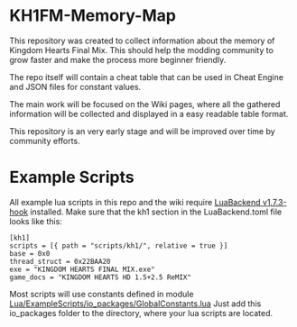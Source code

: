 # KH1FM-Memory-Map

This repository was created to collect information about the memory of Kingdom Hearts Final Mix. This should help the modding community to grow faster and make the process more beginner friendly.

The repo itself will contain a cheat table that can be used in Cheat Engine and JSON files for constant values.

The main work will be focused on the Wiki pages, where all the gathered information will be collected and displayed in a easy readable table format.

This repository is an very early stage and will be improved over time by community efforts.

# Example Scripts

All example lua scripts in this repo and the wiki require [LuaBackend v1.7.3-hook](https://github.com/Sirius902/LuaBackend/releases/tag/v1.7.3-hook) installed.
Make sure that the kh1 section in the LuaBackend.toml file looks like this:

```
[kh1]
scripts = [{ path = "scripts/kh1/", relative = true }]
base = 0x0
thread_struct = 0x22BAA20
exe = "KINGDOM HEARTS FINAL MIX.exe"
game_docs = "KINGDOM HEARTS HD 1.5+2.5 ReMIX"
```

Most scripts will use constants defined in module [Lua/ExampleScripts/io_packages/GlobalConstants.lua](https://github.com/HydroSulphide/KH1FM-Memory-Map/blob/main/Lua/ExampleScripts/io_packages/GlobalConstants.lua)
Just add this io_packages folder to the directory, where your lua scripts are located.